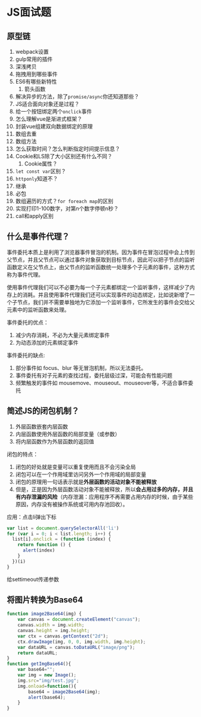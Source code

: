 # JS面试题

## 原型链

1. webpack设置
2. gulp常用的插件
3. 深浅拷贝
4. 拖拽用到哪些事件
5. ES6有哪些新特性
   1. 箭头函数
6. 解决异步的方法，除了`promise/async`你还知道那些？
7. JS适合面向对象还是过程？
8. 给一个按钮绑定两个`onclick`事件
9. 怎么理解vue是渐进式框架？
10. 封装vue组建双向数据绑定的原理
11. 数组去重
12. 数组方法
13. 怎么获取时间？怎么判断指定时间提示信息？
14. Cookie和LS除了大小区别还有什么不同？
    1. Cookie属性？
15. `let const var`区别？
16. `httponly`知道不？
17. 继承
18. 必包
19. 数组遍历的方式？`for foreach map`的区别
20. 实现打印1-100数字，对第n个数字停顿n秒？
21. call和apply区别

## 什么是事件代理？

事件委托本质上是利用了浏览器事件冒泡的机制。因为事件在冒泡过程中会上传到父节点，并且父节点可以通过事件对象获取到目标节点，因此可以把子节点的监听函数定义在父节点上，由父节点的监听函数统一处理多个子元素的事件，这种方式称为事件代理。

使用事件代理我们可以不必要为每一个子元素都绑定一个监听事件，这样减少了内存上的消耗。并且使用事件代理我们还可以实现事件的动态绑定，比如说新增了一个子节点，我们并不需要单独地为它添加一个监听事件，它所发生的事件会交给父元素中的监听函数来处理。

事件委托的优点：

1. 减少内存消耗，不必为大量元素绑定事件
2. 为动态添加的元素绑定事件

事件委托的缺点:

1. 部分事件如 focus、blur 等无冒泡机制，所以无法委托。
2. 事件委托有对子元素的查找过程，委托层级过深，可能会有性能问题
3. 频繁触发的事件如 mousemove、mouseout、mouseover等，不适合事件委托

## 简述JS的闭包机制？

1. 外层函数嵌套内层函数
2. 内层函数使用外层函数的局部变量（或参数）
3. 将内层函数作为外层函数的返回值

闭包的特点：

1. 闭包的好处就是变量可以重复使用而且不会污染全局
2. 闭包可以在一个作用域里访问另外一个作用域的局部变量
3. 闭包的原理用一句话表示就是**外层函数的活动对象不能被释放**
4. 但是，正是因为外层函数活动对象不能被释放，所以**会占用过多的内存，并且有内存泄漏的风险**（内存泄漏：应用程序不再需要占用内存的时候，由于某些原因，内存没有被操作系统或可用内存池回收）。

应用：点击li弹出下标

```js
var list = document.querySelectorAll('li')
for (var i = 0; i < list.length; i++) {
  list[i].onclick = (function (index) {
    return function () {
      alert(index)
    }
  })(i)
}
```

给settimeout传递参数

## 将图片转换为Base64

```js
function image2Base64(img) {
    var canvas = document.createElement("canvas");
    canvas.width = img.width;
    canvas.height = img.height;
    var ctx = canvas.getContext("2d");
    ctx.drawImage(img, 0, 0, img.width, img.height);
    var dataURL = canvas.toDataURL("image/png");
    return dataURL;
}
function getImgBase64(){
    var base64="";
    var img = new Image();
    img.src="img/test.jpg";
    img.onload=function(){
        base64 = image2Base64(img);
        alert(base64);
    }
}
```

